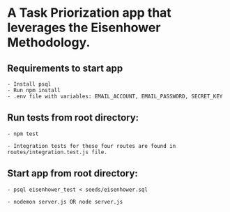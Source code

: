 # A Task Priorization app that leverages the Eisenhower Methodology.

## Requirements to start app

    - Install psql
    - Run npm install
    - .env file with variables: EMAIL_ACCOUNT, EMAIL_PASSWORD, SECRET_KEY

## Run tests from root directory:

    - npm test

    - Integration tests for these four routes are found in routes/integration.test.js file.

## Start app from root directory:

    - psql eisenhower_test < seeds/eisenhower.sql

    - nodemon server.js OR node server.js
